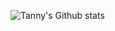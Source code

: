 ![Tanny's Github stats](https://github-readme-stats.vercel.app/api?username=AmTanny&show_icons=true&theme=tokyonight)
